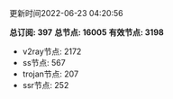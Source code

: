 更新时间2022-06-23 04:20:56

**总订阅: 397**
**总节点: 16005**
**有效节点: 3198**
- v2ray节点: 2172
- ss节点: 567
- trojan节点: 207
- ssr节点: 252
